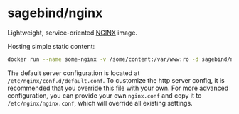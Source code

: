 # sagebind/nginx
Lightweight, service-oriented [NGINX] image.

Hosting simple static content:

```sh
docker run --name some-nginx -v /some/content:/var/www:ro -d sagebind/nginx
```

The default server configuration is located at `/etc/nginx/conf.d/default.conf`. To customize the http server config, it is recommended that you override this file with your own. For more advanced configuration, you can provide your own `nginx.conf` and copy it to `/etc/nginx/nginx.conf`, which will override all existing settings.


[nginx]: http://nginx.org
